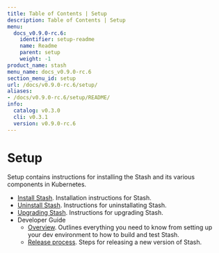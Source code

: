 ```yaml
---
title: Table of Contents | Setup
description: Table of Contents | Setup
menu:
  docs_v0.9.0-rc.6:
    identifier: setup-readme
    name: Readme
    parent: setup
    weight: -1
product_name: stash
menu_name: docs_v0.9.0-rc.6
section_menu_id: setup
url: /docs/v0.9.0-rc.6/setup/
aliases:
- /docs/v0.9.0-rc.6/setup/README/
info:
  catalog: v0.3.0
  cli: v0.3.1
  version: v0.9.0-rc.6
---
```


# Setup

Setup contains instructions for installing the Stash and its various components in Kubernetes.

- [Install Stash](/docs/v0.9.0-rc.6/setup/install). Installation instructions for Stash.
- [Uninstall Stash](/docs/v0.9.0-rc.6/setup/uninstall). Instructions for uninstallating Stash.
- [Upgrading Stash](/docs/v0.9.0-rc.6/setup/upgrade). Instructions for upgrading Stash.
- Developer Guide
  - [Overview](/docs/v0.9.0-rc.6/setup/developer-guide/overview). Outlines everything you need to know from setting up your dev environment to how to build and test Stash.
  - [Release process](/docs/v0.9.0-rc.6/setup/developer-guide/release). Steps for releasing a new version of Stash.
